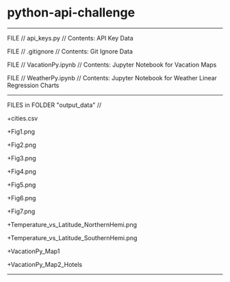 # python-api-challenge
---------------------------------------
FILE // api_keys.py // Contents:  API Key Data


FILE // .gitignore // Contents: Git Ignore Data



FILE // VacationPy.ipynb // Contents:  Jupyter Notebook for Vacation Maps



FILE // WeatherPy.ipynb // Contents: Jupyter Notebook for Weather Linear Regression Charts

---------------------------------------

FILES in FOLDER "output_data" // 


+cities.csv

+Fig1.png

+Fig2.png

+Fig3.png

+Fig4.png

+Fig5.png

+Fig6.png

+Fig7.png

+Temperature_vs_Latitude_NorthernHemi.png

+Temperature_vs_Latitude_SouthernHemi.png

+VacationPy_Map1

+VacationPy_Map2_Hotels


---------------------------------------


